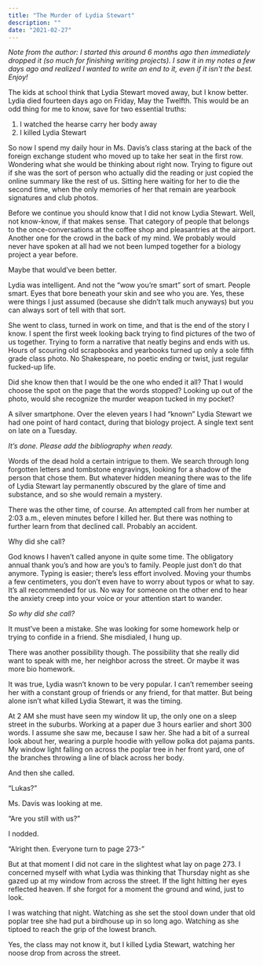 ```yaml
---
title: "The Murder of Lydia Stewart"
description: ""
date: "2021-02-27"
---
```


*Note from the author: I started this around 6 months ago then immediately dropped it (so much for finishing writing projects). I saw it in my notes a few days ago and realized I wanted to write an end to it, even if it isn't the best. Enjoy!*


The kids at school think that Lydia Stewart moved away, but I know better. Lydia died fourteen days ago on Friday, May the Twelfth. This would be an odd thing for me to know, save for two essential truths:

1. I watched the hearse carry her body away
2. I killed Lydia Stewart

So now I spend my daily hour in Ms. Davis’s class staring at the back of the foreign exchange student who moved up to take her seat in the first row. Wondering what she would be thinking about right now. Trying to figure out if she was the sort of person who actually did the reading or just copied the online summary like the rest of us. Sitting here waiting for her to die the second time, when the only memories of her that remain are yearbook signatures and club photos.

Before we continue you should know that I did not know Lydia Stewart. Well, not know-know, if that makes sense. That category of people that belongs to the once-conversations at the coffee shop and pleasantries at the airport. Another one for the crowd in the back of my mind. We probably would never have spoken at all had we not been lumped together for a biology project a year before.

Maybe that would’ve been better. 

Lydia was intelligent. And not the “wow you’re smart” sort of smart. People smart. Eyes that bore beneath your skin and see who you are. Yes, these were things I just assumed (because she didn’t talk much anyways) but you can always sort of tell with that sort.

She went to class, turned in work on time, and that is the end of the story I know. I spent the first week looking back trying to find pictures of the two of us together. Trying to form a narrative that neatly begins and ends with us. Hours of scouring old scrapbooks and yearbooks turned up only a sole fifth grade class photo. No Shakespeare, no poetic ending or twist, just regular fucked-up life. 

Did she know then that I would be the one who ended it all? That I would choose the spot on the page that the words stopped? Looking up out of the photo, would she recognize the murder weapon tucked in my pocket?

A silver smartphone. Over the eleven years I had “known” Lydia Stewart we had one point of hard contact, during that biology project. A single text sent on late on a Tuesday.  

*It’s done. Please add the bibliography when ready.*

Words of the dead hold a certain intrigue to them. We search through long forgotten letters and tombstone engravings, looking for a shadow of the person that chose them. But whatever hidden meaning there was to the life of Lydia Stewart lay permanently obscured by the glare of time and substance, and so she would remain a mystery. 

There was the other time, of course. An attempted call from her number at 2:03 a.m., eleven minutes before I killed her. But there was nothing to further learn from that declined call. Probably an accident. 

Why did she call? 

God knows I haven’t called anyone in quite some time. The obligatory annual thank you’s and how are you’s to family.  People just don’t do that anymore. Typing is easier; there’s less effort involved. Moving your thumbs a few centimeters, you don’t even have to worry about typos or what to say. It’s all recommended for us. No way for someone on the other end to hear the anxiety creep into your voice or your attention start to wander.

*So why did she call?*

It must’ve been a mistake. She was looking for some homework help or trying to confide in a friend. She misdialed, I hung up.

There was another possibility though. The possibility that she really did want to speak with me, her neighbor across the street. Or maybe it was more bio homework.

It was true, Lydia wasn’t known to be very popular. I can’t remember seeing her with a constant group of friends or any friend, for that matter. But being alone isn’t what killed Lydia Stewart, it was the timing. 

At 2 AM she must have seen my window lit up, the only one on a sleep street in the suburbs. Working at a paper due 3 hours earlier and short 300 words. I assume she saw me, because I saw her. 
She had a bit of a surreal look about her, wearing a purple hoodie with yellow polka dot pajama pants. My window light falling on across the poplar tree in her front yard, one of the branches throwing a line of black across her body.

And then she called.

“Lukas?”

Ms. Davis was looking at me. 

“Are you still with us?”

I nodded.

“Alright then. Everyone turn to page 273-”

But at that moment I did not care in the slightest what lay on page 273. I concerned myself with what Lydia was thinking that Thursday night as she gazed up at my window from across the street. If the light hitting her eyes reflected heaven. If she forgot for a moment the ground and wind, just to look.

I was watching that night. Watching as she set the stool down under that old poplar tree she had put a birdhouse up in so long ago. Watching as she tiptoed to reach the grip of the lowest branch.

Yes, the class may not know it, but I killed Lydia Stewart, watching her noose drop from across the street.



